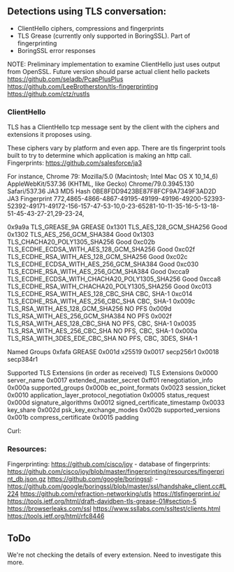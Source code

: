 ## Detections using TLS conversation:

- ClientHello ciphers, compressions and fingerprints
- TLS Grease (currently only supported in BoringSSL). Part of fingerprinting
- BoringSSL error responses

NOTE: Preliminary implementation to examine ClientHello just uses output from OpenSSL. Future version should parse actual client hello packets
https://github.com/seladb/PcapPlusPlus
https://github.com/LeeBrotherston/tls-fingerprinting
https://github.com/ctz/rustls

### ClientHello

TLS has a ClientHello tcp message sent by the client with the ciphers and extensions it proposes using.

These ciphers vary by platform and even app. There are tls fingerprint tools built to try to determine
which application is making an http call.
Fingerprints: https://github.com/salesforce/ja3

For instance, Chrome 79:
Mozilla/5.0 (Macintosh; Intel Mac OS X 10_14_6) AppleWebKit/537.36 (KHTML, like Gecko) Chrome/79.0.3945.130 Safari/537.36
JA3 MD5 Hash 0BE8FDD9423BE87F8FCF9A7349F3AD2D
JA3 Fingerprint 772,4865-4866-4867-49195-49199-49196-49200-52393-52392-49171-49172-156-157-47-53-10,0-23-65281-10-11-35-16-5-13-18-51-45-43-27-21,29-23-24,

0x9a9a TLS_GREASE_9A GREASE
0x1301 TLS_AES_128_GCM_SHA256 Good
0x1302 TLS_AES_256_GCM_SHA384 Good
0x1303 TLS_CHACHA20_POLY1305_SHA256 Good
0xc02b TLS_ECDHE_ECDSA_WITH_AES_128_GCM_SHA256 Good
0xc02f TLS_ECDHE_RSA_WITH_AES_128_GCM_SHA256 Good
0xc02c TLS_ECDHE_ECDSA_WITH_AES_256_GCM_SHA384 Good
0xc030 TLS_ECDHE_RSA_WITH_AES_256_GCM_SHA384 Good
0xcca9 TLS_ECDHE_ECDSA_WITH_CHACHA20_POLY1305_SHA256 Good
0xcca8 TLS_ECDHE_RSA_WITH_CHACHA20_POLY1305_SHA256 Good
0xc013 TLS_ECDHE_RSA_WITH_AES_128_CBC_SHA CBC, SHA-1
0xc014 TLS_ECDHE_RSA_WITH_AES_256_CBC_SHA CBC, SHA-1
0x009c TLS_RSA_WITH_AES_128_GCM_SHA256 NO PFS
0x009d TLS_RSA_WITH_AES_256_GCM_SHA384 NO PFS
0x002f TLS_RSA_WITH_AES_128_CBC_SHA NO PFS, CBC, SHA-1
0x0035 TLS_RSA_WITH_AES_256_CBC_SHA NO PFS, CBC, SHA-1
0x000a TLS_RSA_WITH_3DES_EDE_CBC_SHA NO PFS, CBC, 3DES, SHA-1

Named Groups
0xfafa GREASE
0x001d x25519
0x0017 secp256r1
0x0018 secp384r1

Supported TLS Extensions (in order as received)
TLS Extensions
0x0000 server_name
0x0017 extended_master_secret
0xff01 renegotiation_info
0x000a supported_groups
0x000b ec_point_formats
0x0023 session_ticket
0x0010 application_layer_protocol_negotiation
0x0005 status_request
0x000d signature_algorithms
0x0012 signed_certificate_timestamp
0x0033 key_share
0x002d psk_key_exchange_modes
0x002b supported_versions
0x001b compress_certificate
0x0015 padding

Curl:

### Resources:

Fingerprinting:
https://github.com/cisco/joy - database of fingerprints: https://github.com/cisco/joy/blob/master/fingerprinting/resources/fingerprint_db.json.gz
https://github.com/google/boringssl: - https://github.com/google/boringssl/blob/master/ssl/handshake_client.cc#L224
https://github.com/refraction-networking/utls
https://tlsfingerprint.io/
https://tools.ietf.org/html/draft-davidben-tls-grease-01#section-5
https://browserleaks.com/ssl
https://www.ssllabs.com/ssltest/clients.html
https://tools.ietf.org/html/rfc8446

## ToDo

We're not checking the details of every extension. Need to investigate this more.
